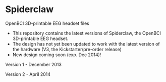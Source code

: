 Spiderclaw
==========

OpenBCI 3D-printable EEG headset files

- This repository contains the latest versions of Spiderclaw, the OpenBCI 3D-printable EEG headset.
- The design has not yet been updated to work with the latest version of the hardware (V3, the Kickstarter/pre-order release)
- New design coming soon (exp. Dec 2014)!

Version 1 - December 2013

Version 2 - April 2014
